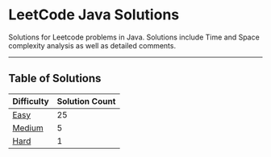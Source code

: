 # LeetCode Java Solutions

Solutions for Leetcode problems in Java. Solutions include Time and Space complexity analysis as well as detailed
comments.

---

## Table of Solutions

| Difficulty                  | Solution Count |
|-----------------------------|----------------|
| [Easy](/Easy/README.md)     | 25             |
| [Medium](/Medium/README.md) | 5              |
| [Hard](/Hard/README.md)     | 1              |
